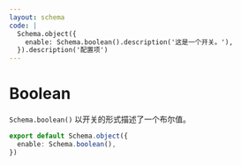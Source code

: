 ```yaml
---
layout: schema
code: |
  Schema.object({
    enable: Schema.boolean().description('这是一个开关。'),
  }).description('配置项')
---
```


# Boolean

`Schema.boolean()` 以开关的形式描述了一个布尔值。

```ts
export default Schema.object({
  enable: Schema.boolean(),
})
```
